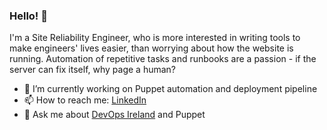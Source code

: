 ### Hello! 👋

I'm a Site Reliability Engineer, who is more interested in writing tools to make engineers' lives easier, than worrying about how the website is running. Automation of repetitive tasks and runbooks are a passion - if the server can fix itself, why page a human?

- 🔭 I’m currently working on Puppet automation and deployment pipeline
- 📫 How to reach me: [LinkedIn](https://www.linkedin.com/in/pauldoconnor/)
- 💬 Ask me about [DevOps Ireland](https://www.meetup.com/DevOps-Ireland/) and Puppet


<!--
**pauloconnor/pauloconnor** is a ✨ _special_ ✨ repository because its `README.md` (this file) appears on your GitHub profile.

Here are some ideas to get you started:

- 🔭 I’m currently working on ...
- 🌱 I’m currently learning ...
- 👯 I’m looking to collaborate on ...
- 🤔 I’m looking for help with ...
- 💬 Ask me about ...
- 📫 How to reach me: ...
- 😄 Pronouns: ...
- ⚡ Fun fact: ...
-->
